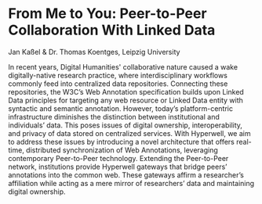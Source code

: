 
# From Me to You: Peer-to-Peer Collaboration With Linked Data
Jan Kaßel & Dr. Thomas Koentges, Leipzig University

In recent years, Digital Humanities' collaborative nature caused a wake digitally-native research practice, where interdisciplinary workflows commonly feed into centralized data repositories. Connecting these repositories, the W3C’s Web Annotation specification builds upon Linked Data principles for targeting any web resource or Linked Data entity with syntactic and semantic annotation. However, today’s platform-centric infrastructure diminishes the distinction between institutional and individuals’ data. This poses issues of digital ownership, interoperability, and privacy of data stored on centralized services. With Hyperwell, we aim to address these issues by introducing a novel architecture that offers real-time, distributed synchronization of Web Annotations, leveraging contemporary Peer-to-Peer technology. Extending the Peer-to-Peer network, institutions provide Hyperwell gateways that bridge peers’ annotations into the common web. These gateways affirm a researcher’s affiliation while acting as a mere mirror of researchers’ data and maintaining digital ownership.
